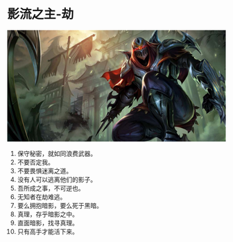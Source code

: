 # 影流之主-劫

![zed](./imgs/zed.png)

1. 保守秘密，就如同浪费武器。
2. 不要否定我。
3. 不要畏惧迷离之道。
4. 没有人可以逃离他们的影子。
5. 吾所成之事，不可逆也。
6. 无知者在劫难逃。
7. 要么拥抱暗影，要么死于黑暗。
8. 真理，存乎暗影之中。
9. 直面暗影，找寻真理。
10. 只有高手才能活下来。


